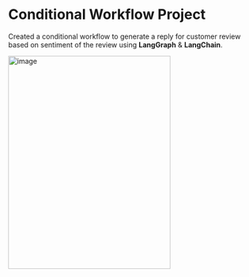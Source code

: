 # Conditional Workflow Project

Created a conditional workflow to generate a reply for customer review based on sentiment of the review using **LangGraph** & **LangChain**.

<img width="328" height="432" alt="image" src="https://github.com/user-attachments/assets/cdf0f77d-86bf-411e-8673-b6c9ef007150" />
